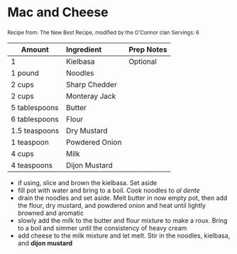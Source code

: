 # Mac and Cheese

<small>Recipe from: The New Best Recipe, modified by the O'Connor clan</small>
<small>Servings: 6</small>

| Amount        | Ingredient     | Prep Notes |
| ------------- | :------------- | :--------- |
| 1             | Kielbasa       | Optional   |
| 1 pound       | Noodles        |            |
| 2 cups        | Sharp Chedder  |            |
| 2 cups        | Monteray Jack  |            |
| 5 tablespoons | Butter         |            |
| 6 tablespoons | Flour          |            |
| 1.5 teaspoons | Dry Mustard    |            |
| 1 teaspoon    | Powdered Onion |            |
| 4 cups        | Milk           |            |
| 4 teaspoons   | Dijon Mustard  |            |

- if using, slice and brown the kielbasa. Set aside
- fill pot with water and bring to a boil. Cook noodles to _al dente_
- drain the noodles and set aside. Melt butter in now empty pot, then add the flour, dry mustard, and powdered onion and heat until lightly browned and aromatic
- slowly add the milk to the butter and flour mixture to make a roux. Bring to a boil and simmer until the consistency of heavy cream
- add cheese to the milk mixture and let melt. Stir in the noodles, kielbasa, and **dijon mustard**
